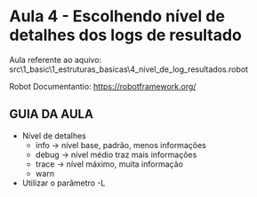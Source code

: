# Aula 4 - Escolhendo nível de detalhes dos logs de resultado
Aula referente ao aquivo: src\1_basic\1_estruturas_basicas\4_nivel_de_log_resultados.robot

Robot Documentantio: https://robotframework.org/

## GUIA DA AULA
- Nível de detalhes
    - info -> nível base, padrão, menos informações
    - debug -> nível médio traz mais informações
    - trace -> nível máximo, muita informação
    - warn
- Utilizar o parâmetro -L